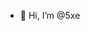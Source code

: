 - 👋 Hi, I’m @5xe

<!---
- 👀 I’m interested in ...
- 🌱 I’m currently learning ...
- 💞️ I’m looking to collaborate on ...
- 📫 How to reach me ...

5xe/5xe is a ✨ special ✨ repository because its `README.md` (this file) appears on your GitHub profile.
You can click the Preview link to take a look at your changes.
--->
